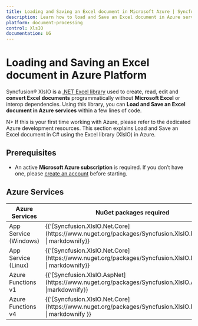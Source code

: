 ```yaml
---
title: Loading and Saving an Excel document in Microsoft Azure | Syncfusion
description: Learn how to load and Save an Excel document in Azure services using Syncfusion .NET Excel (XlsIO) library in C#.
platform: document-processing
control: XlsIO
documentation: UG
---
```


# Loading and Saving an Excel document in Azure Platform 

Syncfusion&reg; XlsIO is a [.NET Excel library](https://www.syncfusion.com/document-processing/excel-framework/net) used to create, read, edit and **convert Excel documents** programmatically without **Microsoft Excel** or interop dependencies. Using this library, you can **Load and Save an Excel document in Azure services** within a few lines of code.

N> If this is your first time working with Azure, please refer to the dedicated Azure development resources. This section explains Load and Save an Excel document in C# using the Excel library (XlsIO) in Azure. 

## Prerequisites 
* An active **Microsoft Azure subscription** is required. If you don’t have one, please [create an account](https://portal.azure.com/#home) before starting.

## Azure Services
<table>
<thead>
<tr>
<th>
Azure Services<br/></th><th>
NuGet packages required<br/></th></tr></thead>
<tr>
<td>
App Service (Windows)
<br/></td><td>
{{'[Syncfusion.XlsIO.Net.Core](https://www.nuget.org/packages/Syncfusion.XlsIO.Net.Core)' | markdownify}}</td></tr>
<tr>
<td>
App Service (Linux)
<br/></td><td>
{{'[Syncfusion.XlsIO.Net.Core](https://www.nuget.org/packages/Syncfusion.XlsIO.Net.Core)' | markdownify}}</td></tr>
<tr>
<td>
Azure Functions v1
<br/></td><td>
{{'[Syncfusion.XlsIO.AspNet](https://www.nuget.org/packages/Syncfusion.XlsIO.AspNet)' |markdownify}}<br/></td></tr>
<tr>
<td>
Azure Functions v4
<br/></td><td>
{{'[Syncfusion.XlsIO.Net.Core](https://www.nuget.org/packages/Syncfusion.XlsIO.Net.Core)' | markdownify }}</td></tr>
</table>